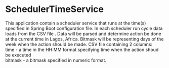 # SchedulerTimeService

This application contain a scheduler service that runs at the time(s) specified in Spring Boot configuration file.
In each scheduler run cycle data loads from the CSV file . Data will be parsed and determine action be done at the current time in Lagos, Africa. Bitmask will be representing days of the week when the action should be made. 
CSV file containing 2 columns:<br>
time - a time in the HH:MM format specifying time when the action shoud be executed<br>
bitmask - a bitmask specified in numeric format.<br>
